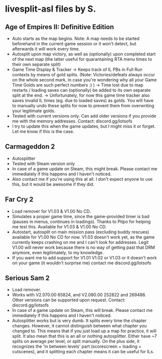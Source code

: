 # livesplit-asl files by S.

## Age of Empires II: Definitive Edition
- Auto starts as the map begins. Note: A map needs to be started beforehand in the current game session or it won't detect, but afterwards it will work every time.
- Autosplit upon map victory, as well as (optionally) upon completed start of the next map (the latter useful for quarantaining RTA menu times to their own separate split)
- Game Time Display & Tracker
-> Keeps track of IL PBs in Full Run contexts by means of gold splits. (Note: Victories/defeats always occur on the whole second mark, in case you're wondering why all your Game Time Golds are such perfect numbers :) ) 
-> Time lost due to map restarts / loading saves can (optionally) be added to its own separate split at the end. 
-> Unfortunately, for now this game time tracker also saves invalid IL times (eg. due to loaded saves) as golds. You will have to manually undo these splits for now to prevent them from overwriting your legitimate golds.
- Tested with current versions only. Can add older versions if you provide me with the memory addresses. Contact: discord.gg/lotsofs  
- I try to update this when the game updates, but I might miss it or forget. Let me know if this is the case.    

## Carmageddon 2
- Autosplitter  
- Tested with Steam version only  
- In case of a game update on Steam, this might break. Please contact me immediately if this happens and I haven't noticed.  
- Also contact me if you're using this at all. I don't expect anyone to use this, but it would be awesome if they did.  

## Far Cry 2  
- Load remover for V1.03 & V1.00 No CD.    
- Simulates a proper game time, since the game-provided timer is bad (pauses in menus, continues in loadings). Thanks to Pitpo for helping me test this. Available for V1.03 & V1.00 No CD.  
- Autostart, autosplit on main mission pass (excluding buddy rescues) available for V1.00 No CD for now. V1.03 doesn't work yet, as the game currently keeps crashing on me and I can't look for addresses. Legit V1.00 will never work because there is no way of getting past that DRM anymore, even legitimately, to my knowledge.   
- If you want me to add support for V1.01 V1.02 or V1.03 or it doesn't work on your game (it wouldn't surprise me) contact me discord.gg/lotsofs  

## Serious Sam 2  
- Load remover.  
- Works with V2.070.00 65824, and V2.080.00 252822 and 269486. Other versions can be supported upon request. Contact: discord.gg/lotsofs  
- In case of a game update on Steam, this will break. Please contact me immediately if this happens and I haven't noticed.  
- Autosplitter works but is very dumb. It splits every time the chapter changes. However, it cannot distinguish between what chapter you changed to. This means that if you just load up a map for practice, it will split. It also mean that this is an all or nothing autosplitter. Either have ~7 splits on average per level, or split manually. On the plus side, it recognizes the 'in between levels' part (scorescreen + loading + cutscenes), and it splitting each chapter means it can be useful for ILs. 
